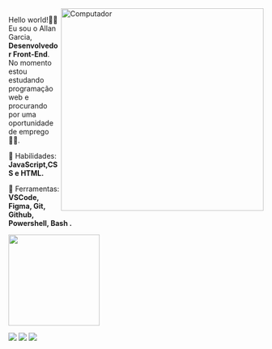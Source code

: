 <img src="https://raw.githubusercontent.com/MicaelliMedeiros/micaellimedeiros/master/image/computer-illustration.png" min-width="400px" max-width="400px" width="400px" align="right" alt="Computador">
<p align="left"> 
  Hello world!👨‍🚀
  Eu sou o Allan Garcia, <strong>Desenvolvedor Front-End</strong>.<br>
  No momento estou estudando programação web e procurando por uma oportunidade de emprego👨‍💻.
</p>

<p align="left">
  🦄 Habilidades: <strong>JavaScript,CSS e HTML.</strong>
</p>

<p align="left">
  💼 Ferramentas: <strong>VSCode, Figma, Git, Github, Powershell, Bash  .</strong>
</p>
 <div align="left">
  <a href="https://github.com/allanfsgarcia">
  <img height="180em" src="https://github-readme-stats.vercel.app/api/top-langs/?username=allanfsgarcia&layout=compact&langs_count=7&theme=dracula"/>
</div>

<p align="left">
  <a href="mailto:allan.fsgarcia@outlook.com" alt="Outlook">
  <img src="https://img.shields.io/badge/Microsoft_Outlook-0078D4?style=for-the-badge&logo=microsoft-outlook&logoColor=white" /></a>

  <a href="https://www.linkedin.com/in/allanfsgarcia/" alt="Linkedin">
  <img src=https://img.shields.io/badge/LinkedIn-0077B5?style=for-the-badge&logo=linkedin&logoColor=white" /></a>
                                                                                                          
<a href="https://medium.com/@allan.fsgarcia" alt="Medium">
  <img src="https://img.shields.io/badge/Medium-12100E?style=for-the-badge&logo=medium&logoColor=white" /></a>


</p>  

